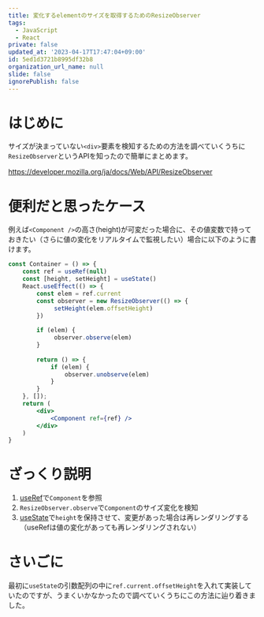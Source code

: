 ```yaml
---
title: 変化するelementのサイズを取得するためのResizeObserver
tags:
  - JavaScript
  - React
private: false
updated_at: '2023-04-17T17:47:04+09:00'
id: 5ed1d3721b8995df32b8
organization_url_name: null
slide: false
ignorePublish: false
---
```

# はじめに

サイズが決まっていない`<div>`要素を検知するための方法を調べていくうちに`ResizeObserver`というAPIを知ったので簡単にまとめます。

https://developer.mozilla.org/ja/docs/Web/API/ResizeObserver

# 便利だと思ったケース

例えば`<Component />`の高さ(height)が可変だった場合に、その値変数で持っておきたい（さらに値の変化をリアルタイムで監視したい）場合に以下のように書けます。

```jsx
const Container = () => {
    const ref = useRef(null)
    const [height, setHeight] = useState()
    React.useEffect(() => {
        const elem = ref.current
        const observer = new ResizeObserver(() => {
             setHeight(elem.offsetHeight)
        })
    
        if (elem) {
             observer.observe(elem)
        }
    
        return () => {
            if (elem) {
                observer.unobserve(elem)
            }
        }
    }, []);
    return (
        <div>
            <Component ref={ref} />
        </div>
    )
}
```

# ざっくり説明

1. [useRef](https://react.dev/reference/react/useRef)で`Component`を参照
2. `ResizeObserver.observe`で`Component`のサイズ変化を検知
3. [useState](https://react.dev/reference/react/useState)で`height`を保持させて、変更があった場合は再レンダリングする（useRefは値の変化があっても再レンダリングされない）

# さいごに

最初に`useState`の引数配列の中に`ref.current.offsetHeight`を入れて実装していたのですが、うまくいかなかったので調べていくうちにこの方法に辿り着きました。
